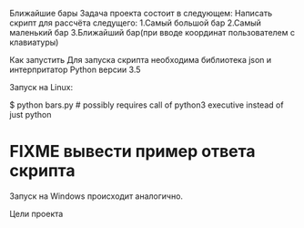 Ближайшие бары
Задача проекта состоит в следующем:
Написать скрипт для рассчёта следущего:
1.Самый большой бар
2.Самый маленький бар
3.Ближайший бар(при вводе координат пользователем с клавиатуры)

Как запустить
Для запуска скрипта необходима библиотека json и интерпритатор Python версии 3.5

Запуск на Linux:

$ python bars.py # possibly requires call of python3 executive instead of just python
# FIXME вывести пример ответа скрипта
Запуск на Windows происходит аналогично.

Цели проекта
